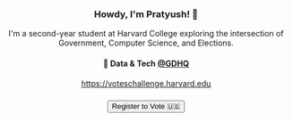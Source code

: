 <h3 align="center"> Howdy, I'm Pratyush! 👋</h3>

<p align="center">
I'm a second-year student at Harvard College exploring the intersection of Government, Computer Science, and Elections. 
</p>

<h4 align="center">
🌊 Data & Tech <a href="https://grassrootsdems.org/">@GDHQ</a>
</h4>
<p  align="center">
<a href="https://voteschallenge.harvard.edu/">https://voteschallenge.harvard.edu</a>
</p>
  
<h3 align="center">
<a href="http://www.google.com/">
   <input type="button" value="Register to Vote 🇺🇸" />
</a>
</h3>
